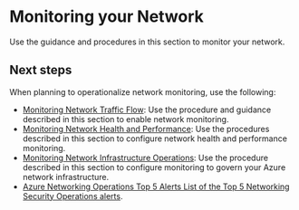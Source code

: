 # Monitoring your Network

Use the guidance and procedures in this section to monitor your network.



## Next steps

When planning to operationalize network monitoring, use the following:

- [Monitoring Network Traffic Flow](5.1.1-Monitoring-Network-Traffic-Flow.md): Use the procedure and guidance described in this section to enable network monitoring.
- [Monitoring Network Health and Performance](5.1.2-Monitoring-Network-Health-and-Performance.md): Use the procedures described in this section to configure network health and performance monitoring.
- [Monitoring Network Infrastructure Operations](5.1.3-Monitoring-Network-Infrastructure-Operations.md): Use the procedure described in this section to configure monitoring to govern your Azure network infrastructure.
- [Azure Networking Operations Top 5 Alerts  List of the Top 5 Networking Security Operations alerts](5.1.3-Monitoring-Network-Infrastructure-Operations.md).


